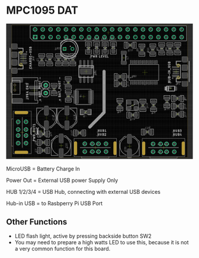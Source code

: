 
# MPC1095 DAT 

![](46-49-16-12-06-2023.png)

MicroUSB = Battery Charge In 

Power Out = External USB power Supply Only

HUB 1/2/3/4 = USB Hub, connecting with external USB devices 

Hub-in USB = to Rasbperry Pi USB Port

## Other Functions 

- LED flash light, active by pressing backside button SW2
- You may need to prepare a high watts LED to use this, because it is not a very common function for this board. 